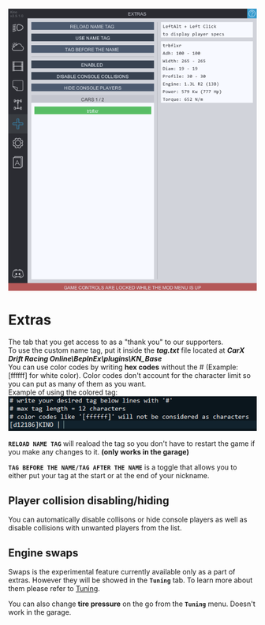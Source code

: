 ![Extras](../Images/extras.png)

# Extras
The tab that you get access to as a "thank you" to our supporters.  
To use the custom name tag, put it inside the ***tag.txt*** file located at ***CarX Drift Racing Online\BepInEx\plugins\KN_Base***  
You can use color codes by writing **hex codes** without the # (Example: [ffffff] for white color). Color codes don't account for the character limit so you can put as many of them as you want.  
Example of using the colored tag:  
![nametag](../Images/custom_tag.png)

**`RELOAD NAME TAG`** will reaload the tag so you don't have to restart the game if you make any changes to it. **(only works in the garage)**

**`TAG BEFORE THE NAME/TAG AFTER THE NAME`** is a toggle that allows you to either put your tag at the start or at the end of your nickname.

## Player collision disabling/hiding  
You can automatically disable collisons or hide console players as well as disable collisions with unwanted players from the list.

## Engine swaps
Swaps is the experimental feature currently available only as a part of extras. However they will be showed in the **`Tuning`** tab. To learn more about them please refer to [Tuning](Tuning.md).   

You can also change **tire pressure** on the go from the **`Tuning`** menu. Doesn't work in the garage.